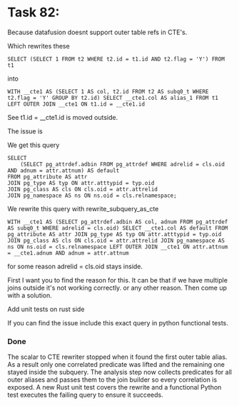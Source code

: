 # Task 82:

Because datafusion doesnt support outer table refs in CTE's.

Which rewrites these 

```
SELECT (SELECT 1 FROM t2 WHERE t2.id = t1.id AND t2.flag = 'Y') FROM t1
```

into 

```
WITH __cte1 AS (SELECT 1 AS col, t2.id FROM t2 AS subq0_t WHERE t2.flag = 'Y' GROUP BY t2.id) SELECT __cte1.col AS alias_1 FROM t1 LEFT OUTER JOIN __cte1 ON t1.id = __cte1.id
```

See t1.id = __cte1.id is moved outside.

The issue is 

We get this query
```
SELECT
    (SELECT pg_attrdef.adbin FROM pg_attrdef WHERE adrelid = cls.oid AND adnum = attr.attnum) AS default
FROM pg_attribute AS attr
JOIN pg_type AS typ ON attr.atttypid = typ.oid
JOIN pg_class AS cls ON cls.oid = attr.attrelid
JOIN pg_namespace AS ns ON ns.oid = cls.relnamespace;
```

We rewrite this query with rewrite_subquery_as_cte 

```
WITH __cte1 AS (SELECT pg_attrdef.adbin AS col, adnum FROM pg_attrdef AS subq0_t WHERE adrelid = cls.oid) SELECT __cte1.col AS default FROM pg_attribute AS attr JOIN pg_type AS typ ON attr.atttypid = typ.oid JOIN pg_class AS cls ON cls.oid = attr.attrelid JOIN pg_namespace AS ns ON ns.oid = cls.relnamespace LEFT OUTER JOIN __cte1 ON attr.attnum = __cte1.adnum AND adnum = attr.attnum
```

for some reason adrelid = cls.oid stays inside.

First I want you to find the reason for this. It can be that if we have multiple joins outside it's not working correctly. or any other reason. Then come up with a solution.

Add unit tests on rust side

If you can find the issue include this exact query in python functional tests. 

### Done

The scalar to CTE rewriter stopped when it found the first outer table alias.
As a result only one correlated predicate was lifted and the remaining one
stayed inside the subquery. The analysis step now collects predicates for all
outer aliases and passes them to the join builder so every correlation is
exposed. A new Rust unit test covers the rewrite and a functional Python test
executes the failing query to ensure it succeeds.

